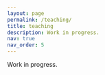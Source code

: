```yaml
---
layout: page
permalink: /teaching/
title: teaching
description: Work in progress.
nav: true
nav_order: 5
---
```


Work in progress.
<!--  For now, this page is assumed to be a static description of your courses. You can convert it to a collection similar to `_projects/` so that you can have a dedicated page for each course.

Organize your courses by years, topics, or universities, however you like! --!> 

